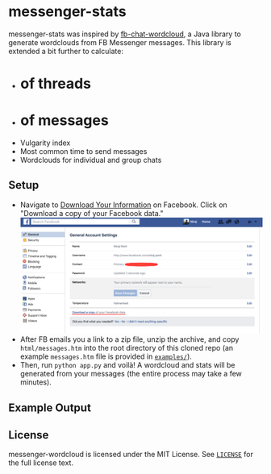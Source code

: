 # messenger-stats
messenger-stats was inspired by [fb-chat-wordcloud](https://github.com/jpnelson/fb-chat-wordcloud), a Java library to generate wordclouds from FB Messenger messages. This library is extended a bit further to calculate:
 - # of threads
 - # of messages
 - Vulgarity index 
 - Most common time to send messages
 - Wordclouds for individual and group chats

## Setup
 - Navigate to [Download Your Information](https://www.facebook.com/dyi) on Facebook. Click on "Download a copy of your Facebook data."
![Facebook DYI Screenshot](screenshots/dyi.png)
 - After FB emails you a link to a zip file, unzip the archive, and copy `html/messages.htm` into the root directory of this cloned repo (an example `messages.htm` file is provided in [`examples/`](examples/)).
 - Then, run `python app.py` and voilà! A wordcloud and stats will be generated from your messages (the entire process may take a few minutes).

## Example Output


## License
messenger-wordcloud is licensed under the MIT License. See [`LICENSE`](LICENSE) for the full
license text.
